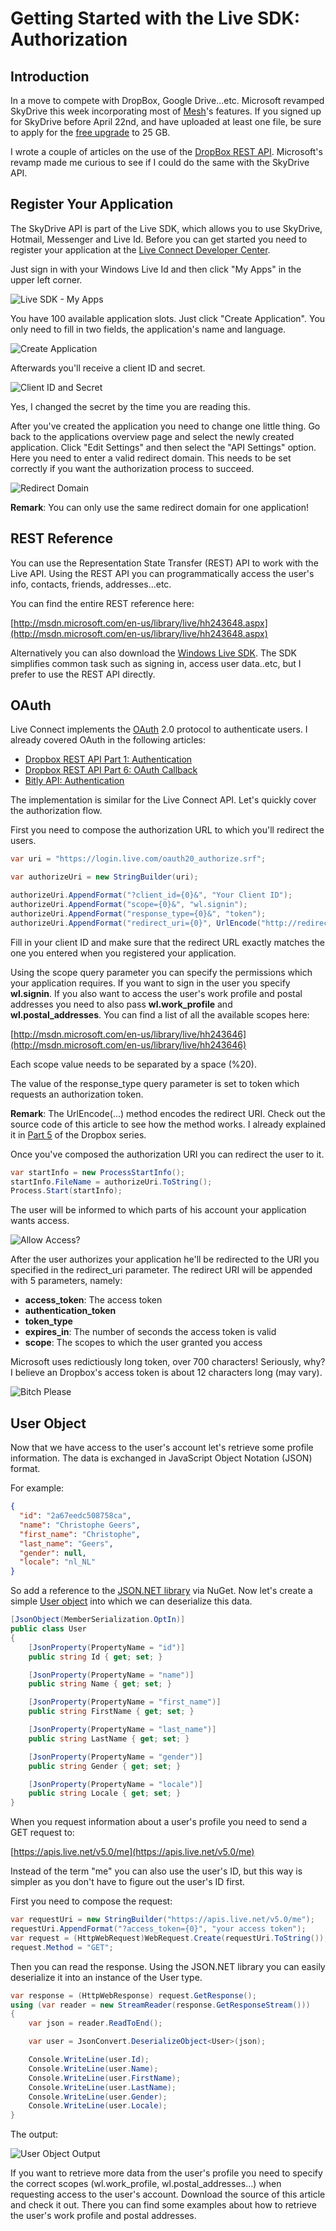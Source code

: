 # Getting Started with the Live SDK: Authorization

## Introduction

In a move to compete with DropBox, Google Drive...etc. Microsoft revamped SkyDrive this week incorporating most of [Mesh](http://windows.microsoft.com/en-US/windows-live/mesh-devices-sync-upgrade-ui)'s features. If you signed up for SkyDrive before April 22nd, and have uploaded at least one file, be sure to apply for the [free upgrade](https://skydrive.live.com/ManageStorage) to 25 GB.

I wrote a couple of articles on the use of the [DropBox REST API](https://github.com/geersch/DropboxRESTApi). Microsoft's revamp made me curious to see if I could do the same with the SkyDrive API.

## Register Your Application

The SkyDrive API is part of the Live SDK, which allows you to use SkyDrive, Hotmail, Messenger and Live Id. Before you can get started you need to register your application at the [Live Connect Developer Center](http://msdn.microsoft.com/en-us/live/ff519582).

Just sign in with your Windows Live Id and then click "My Apps" in the upper left corner.

![Live SDK - My Apps](images/live2.png "Live SDK - My Apps")

You have 100 available application slots. Just click "Create Application". You only need to fill in two fields, the application's name and language.

![Create Application](images/live3.png "Create Application")

Afterwards you'll receive a client ID and secret.

![Client ID and Secret](images/live4.png "Client ID and Secret")

Yes, I changed the secret by the time you are reading this.

After you've created the application you need to change one little thing. Go back to the applications overview page and select the newly created application. Click "Edit Settings" and then select the "API Settings" option. Here you need to enter a valid redirect domain. This needs to be set correctly if you want the authorization process to succeed.

![Redirect Domain](images/live5.png "Redirect Domain")

**Remark**: You can only use the same redirect domain for one application!

## REST Reference

You can use the Representation State Transfer (REST) API to work with the Live API. Using the REST API you can programmatically access the user's info, contacts, friends, addresses...etc.

You can find the entire REST reference here:

[http://msdn.microsoft.com/en-us/library/live/hh243648.aspx](http://msdn.microsoft.com/en-us/library/live/hh243648.aspx)

Alternatively you can also download the [Windows Live SDK](http://www.microsoft.com/en-us/download/details.aspx?id=8615). The SDK simplifies common task such as signing in, access user data..etc, but I prefer to use the REST API directly.

## OAuth

Live Connect implements the [OAuth](http://oauth.net/) 2.0 protocol to authenticate users. I already covered OAuth in the following articles:

- [Dropbox REST API Part 1: Authentication](https://github.com/geersch/DropboxRESTApi/tree/master/src/part-1/README.md)
- [Dropbox REST API Part 6: OAuth Callback](https://github.com/geersch/DropboxRESTApi/tree/master/src/part-2/README.md)
- [Bitly API: Authentication](https://github.com/geersch/BitlyAPI)

The implementation is similar for the Live Connect API. Let's quickly cover the authorization flow.

First you need to compose the authorization URL to which you'll redirect the users.

```csharp
var uri = "https://login.live.com/oauth20_authorize.srf";

var authorizeUri = new StringBuilder(uri);

authorizeUri.AppendFormat("?client_id={0}&", "Your Client ID");
authorizeUri.AppendFormat("scope={0}&", "wl.signin");
authorizeUri.AppendFormat("response_type={0}&", "token");
authorizeUri.AppendFormat("redirect_uri={0}", UrlEncode("http://redirect_url.com"));
```

Fill in your client ID and make sure that the redirect URL exactly matches the one you entered when you registered your application.

Using the scope query parameter you can specify the permissions which your application requires. If you want to sign in the user you specify **wl.signin**. If you also want to access the user's work profile and postal addresses you need to also pass **wl.work_profile** and **wl.postal_addresses**. You can find a list of all the available scopes here:

[http://msdn.microsoft.com/en-us/library/live/hh243646](http://msdn.microsoft.com/en-us/library/live/hh243646)

Each scope value needs to be separated by a space (%20).

The value of the response_type query parameter is set to token which requests an authorization token.

**Remark**: The UrlEncode(...) method encodes the redirect URI. Check out the source code of this article to see how the method works. I already explained it in [Part 5](https://github.com/geersch/DropboxRESTApi/tree/master/src/part-5/README.md) of the Dropbox series.

Once you've composed the authorization URI you can redirect the user to it.

```csharp
var startInfo = new ProcessStartInfo();
startInfo.FileName = authorizeUri.ToString();
Process.Start(startInfo);
```

The user will be informed to which parts of his account your application wants access.

![Allow Access?](images/live6.png "Allow Access?")

After the user authorizes your application he'll be redirected to the URI you specified in the redirect_uri parameter. The redirect URI will be appended with 5 parameters, namely:

- **access_token**: The access token
- **authentication_token**
- **token_type**
- **expires_in**: The number of seconds the access token is valid
- **scope**: The scopes to which the user granted you access

Microsoft uses redictiously long token, over 700 characters! Seriously, why? I believe an Dropbox's access token is about 12 characters long (may vary).

![Bitch Please](images/live71.png "Bitch Please")

## User Object

Now that we have access to the user's account let's retrieve some profile information. The data is exchanged in JavaScript Object Notation (JSON) format.

For example:

```json
{
  "id": "2a67eedc508758ca",
  "name": "Christophe Geers",
  "first_name": "Christophe",
  "last_name": "Geers",
  "gender": null,
  "locale": "nl_NL"
}
```

So add a reference to the [JSON.NET library](http://james.newtonking.com/) via NuGet. Now let's create a simple [User object](http://msdn.microsoft.com/en-us/library/live/hh243648.aspx#user) into which we can deserialize this data.

```csharp
[JsonObject(MemberSerialization.OptIn)]
public class User
{
    [JsonProperty(PropertyName = "id")]
    public string Id { get; set; }

    [JsonProperty(PropertyName = "name")]
    public string Name { get; set; }

    [JsonProperty(PropertyName = "first_name")]
    public string FirstName { get; set; }

    [JsonProperty(PropertyName = "last_name")]
    public string LastName { get; set; }

    [JsonProperty(PropertyName = "gender")]
    public string Gender { get; set; }

    [JsonProperty(PropertyName = "locale")]
    public string Locale { get; set; }
}
```

When you request information about a user's profile you need to send a GET request to:

[https://apis.live.net/v5.0/me](https://apis.live.net/v5.0/me)

Instead of the term "me" you can also use the user's ID, but this way is simpler as you don't have to figure out the user's ID first.

First you need to compose the request:

```csharp
var requestUri = new StringBuilder("https://apis.live.net/v5.0/me");
requestUri.AppendFormat("?access_token={0}", "your access token");
var request = (HttpWebRequest)WebRequest.Create(requestUri.ToString());
request.Method = "GET";
```

Then you can read the response. Using the JSON.NET library you can easily deserialize it into an instance of the User type.

```csharp
var response = (HttpWebResponse) request.GetResponse();
using (var reader = new StreamReader(response.GetResponseStream()))
{
    var json = reader.ReadToEnd();

    var user = JsonConvert.DeserializeObject<User>(json);

    Console.WriteLine(user.Id);
    Console.WriteLine(user.Name);
    Console.WriteLine(user.FirstName);
    Console.WriteLine(user.LastName);
    Console.WriteLine(user.Gender);
    Console.WriteLine(user.Locale);
}
```

The output:

![User Object Output](images/live8.png "User Object Output")

If you want to retrieve more data from the user's profile you need to specify the correct scopes (wl.work_profile, wl.postal_addresses...) when requesting access to the user's account. Download the source of this article and check it out. There you can find some examples about how to retrieve the user's work profile and postal addresses.
